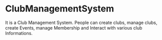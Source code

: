 # ClubManagementSystem
It is a Club Management System. People can create clubs, manage clubs, create Events, manage Membership and Interact with various club Informations.
